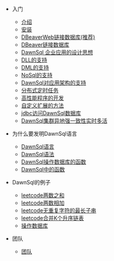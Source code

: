 - 入门

  - [介绍](DawnSql教程_1.md)
  - [安装](DawnSql安装_2.md)
  - [DBeaverWeb链接数据库(推荐)](DawnSqlWeb.md)
  - [DBeaver链接数据库](DawnSql链接数据库_3.md)
  - [DawnSql 企业应用的设计思想](DawnSql企业应用的设计思想_4.md)
  - [DLL的支持](DLL的支持_6.md)
  - [DML的支持](DML的支持_7.md)
  - [NoSql的支持](noSql的支持_8.md)
  - [DawnSql对应用架构的支持](DawnSql对应用架构的支持.md)
  - [分布式定时任务](分布式定时任务_9.md)
  - [高性能程序的开发](高性能程序的开发_10.md)
  - [自定义扩展的方法](自定义扩展的方法_11.md)
  - [jdbc访问DawnSql数据库](jdbc访问DawnSql数据库_12.md)
  - [DawnSql集群异地强一致性实时多活](DawnSql集群异地强一致性实时多活_13.md)

- 为什么要发明DawnSql语言

  - [DawnSql语言](DawnSql语言/为什么要发明DawnSql语言_1.md)
  - [DawnSql语法](DawnSql语言/DawnSql语法_2.md)
  - [DawnSql操作数据库的函数](DawnSql语言/DawnSql操作数据库的函数_3.md)
  - [DawnSql中的函数](DawnSql语言/DawnSql中的函数.md)
  
- DawnSql的例子
  - [leetcode两数之和](leetcode_两数之和.md)
  - [leetcode两数相加](两数相加.md)
  - [leetcode无重复字符的最长子串](无重复字符的最长子串.md)
  - [leetcode合并K个升序链表](合并K个升序链表.md)
  - [操作数据库](操作数据库.md)

- 团队

  - [团队](团队.md)

